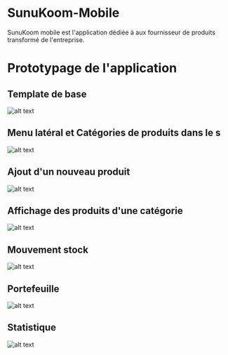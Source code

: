 # SunuKoom-Mobile
SunuKoom mobile est l'application dédiée à
aux fournisseur de produits transformé de l'entreprise.

# Prototypage de l'application 

## Template de base
![alt text](https://github.com/bayevels/SunuKoom-Mobile/blob/master/docs/images/1.png)

## Menu latéral et Catégories de produits dans le s
![alt text](https://github.com/bayevels/SunuKoom-Mobile/blob/master/docs/images/2.png)

## Ajout d'un nouveau produit
![alt text](https://github.com/bayevels/SunuKoom-Mobile/blob/master/docs/images/4.png)

## Affichage des produits d'une catégorie
![alt text](https://github.com/bayevels/SunuKoom-Mobile/blob/master/docs/images/6.png)

## Mouvement stock
![alt text](https://github.com/bayevels/SunuKoom-Mobile/blob/master/docs/images/7.png)

## Portefeuille
![alt text](https://github.com/bayevels/SunuKoom-Mobile/blob/master/docs/images/3.png)

## Statistique
![alt text](https://github.com/bayevels/SunuKoom-Mobile/blob/master/docs/images/5.png)
